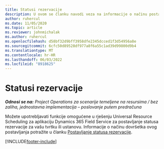 ```yaml
---
title: Statusi rezervacije
description: U ovom se članku navodi veza na informacije o načinu postavljanja statusa rezerviranja za aplikaciju Project Operations.
author: ruhercul
ms.date: 11/05/2020
ms.topic: article
ms.reviewer: johnmichalak
ms.author: ruhercul
ms.openlocfilehash: d58bf32d9bff3958dfe2345dcced1f3d54956a8e
ms.sourcegitcommit: 6cfc50d89528df977a8f6a55c1ad39d99800d9b4
ms.translationtype: MT
ms.contentlocale: hr-HR
ms.lasthandoff: 06/03/2022
ms.locfileid: "8918625"
---
```

# <a name="booking-statuses"></a>Statusi rezervacije

_**Odnosi se na:** Project Operations za scenarije temeljene na resursima / bez zaliha, jednostavna implementacija – poslovanje putem predračuna_

Možete upotrebljavati funkcije omogućene u rješenju Universal Resource Scheduling za aplikaciju Dynamics 365 Field Service za postavljanje statusa rezervacije za vašu tvrtku ili ustanovu. Informacije o načinu dovršetka ovog postavljanja potražite u članku [Postavljanje statusa rezervacije](/dynamics365/field-service/set-up-booking-statuses).


[!INCLUDE[footer-include](../includes/footer-banner.md)]